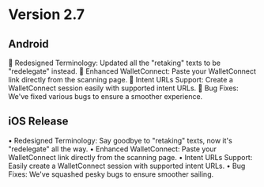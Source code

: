 # Version 2.7

## Android
🔄 Redesigned Terminology: Updated all the "retaking" texts to be "redelegate" instead.
📎 Enhanced WalletConnect: Paste your WalletConnect link directly from the scanning page.
🔗 Intent URLs Support: Create a WalletConnect session easily with supported intent URLs.
🐞 Bug Fixes: We've fixed various bugs to ensure a smoother experience.

## iOS Release
• Redesigned Terminology: Say goodbye to "retaking" texts, now it's "redelegate" all the way.
• Enhanced WalletConnect: Paste your WalletConnect link directly from the scanning page.
• Intent URLs Support: Easily create a WalletConnect session with supported intent URLs.
• Bug Fixes: We've squashed pesky bugs to ensure smoother sailing.